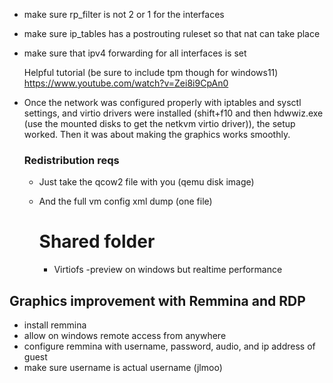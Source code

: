 - make sure rp_filter is not 2 or 1 for the interfaces
- make sure ip_tables has a postrouting ruleset so that nat can take place
- make sure that ipv4 forwarding for all interfaces is set
  
  Helpful tutorial (be sure to include tpm though for windows11)
  https://www.youtube.com/watch?v=Zei8i9CpAn0

- Once the network was configured properly with iptables and sysctl settings, and virtio drivers were installed (shift+f10 and then hdwwiz.exe (use the mounted disks to get the netkvm virtio driver)), the setup worked. Then it was about making the graphics works smoothly.
  
  ### Redistribution reqs
  - Just take the qcow2 file with you (qemu disk image)
  - And the full vm config xml dump (one file)
    
    # Shared folder
    - Virtiofs -preview on windows but realtime performance

## Graphics improvement with Remmina and RDP
- install remmina
- allow on windows remote access from anywhere
- configure remmina with username, password, audio, and ip address of guest
- make sure username is actual username (jlmoo)
